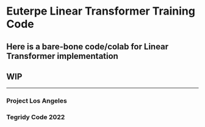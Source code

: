 # Euterpe Linear Transformer Training Code

## Here is a bare-bone code/colab for Linear Transformer implementation
## WIP

***

### Project Los Angeles
### Tegridy Code 2022
